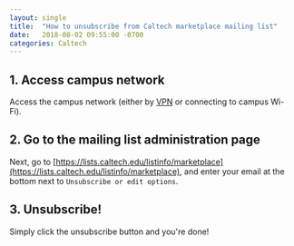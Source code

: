 ```yaml
---
layout: single
title:  "How to unsubscribe from Caltech marketplace mailing list"
date:   2018-08-02 09:55:00 -0700
categories: Caltech
---
```

## 1. Access campus network
Access the campus network (either by
[VPN](https://www.imss.caltech.edu/help/vpn) or connecting to campus Wi-Fi).

## 2. Go to the mailing list administration page
Next, go to
[https://lists.caltech.edu/listinfo/marketplace](https://lists.caltech.edu/listinfo/marketplace),
and enter your email at the bottom next to `Unsubscribe or edit options`.

## 3. Unsubscribe!
Simply click the unsubscribe button and you're done!
